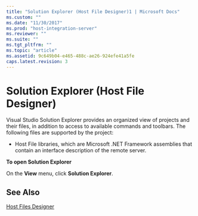 ```yaml
---
title: "Solution Explorer (Host File Designer)1 | Microsoft Docs"
ms.custom: ""
ms.date: "11/30/2017"
ms.prod: "host-integration-server"
ms.reviewer: ""
ms.suite: ""
ms.tgt_pltfrm: ""
ms.topic: "article"
ms.assetid: 9c649b04-e465-488c-ae26-924efe41a5fe
caps.latest.revision: 3
---
```

# Solution Explorer (Host File Designer)
Visual Studio Solution Explorer provides an organized view of projects and their files, in addition to access to available commands and toolbars. The following files are supported by the project:  
  
-   Host File libraries, which are Microsoft .NET Framework assemblies that contain an interface description of the remote server.  
  
 **To open Solution Explorer**  
  
 On the **View** menu, click **Solution Explorer**.  
  
## See Also  
 [Host Files Designer](../core/host-files-designer1.md)